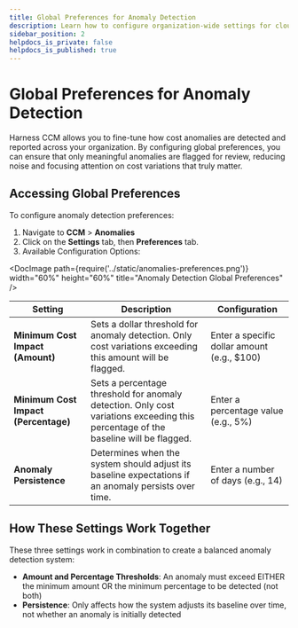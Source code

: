 ```yaml
---
title: Global Preferences for Anomaly Detection
description: Learn how to configure organization-wide settings for cloud cost anomaly detection in Harness CCM.
sidebar_position: 2
helpdocs_is_private: false
helpdocs_is_published: true
---
```


# Global Preferences for Anomaly Detection

Harness CCM allows you to fine-tune how cost anomalies are detected and reported across your organization. By configuring global preferences, you can ensure that only meaningful anomalies are flagged for review, reducing noise and focusing attention on cost variations that truly matter.

## Accessing Global Preferences


To configure anomaly detection preferences:

1. Navigate to **CCM** > **Anomalies**
2. Click on the **Settings** tab, then **Preferences** tab.
3. Available Configuration Options:

<DocImage path={require('../static/anomalies-preferences.png')} width="60%" height="60%" title="Anomaly Detection Global Preferences" />

<div class="preferences-table">

| Setting | Description | Configuration |
|---------|-------------|---------------|
| **Minimum Cost Impact (Amount)** | Sets a dollar threshold for anomaly detection. Only cost variations exceeding this amount will be flagged. | Enter a specific dollar amount (e.g., $100) |
| **Minimum Cost Impact (Percentage)** | Sets a percentage threshold for anomaly detection. Only cost variations exceeding this percentage of the baseline will be flagged. | Enter a percentage value (e.g., 5%) |
| **Anomaly Persistence** | Determines when the system should adjust its baseline expectations if an anomaly persists over time. | Enter a number of days (e.g., 14) |

</div>

## How These Settings Work Together

These three settings work in combination to create a balanced anomaly detection system:

- **Amount and Percentage Thresholds**: An anomaly must exceed EITHER the minimum amount OR the minimum percentage to be detected (not both)
- **Persistence**: Only affects how the system adjusts its baseline over time, not whether an anomaly is initially detected

